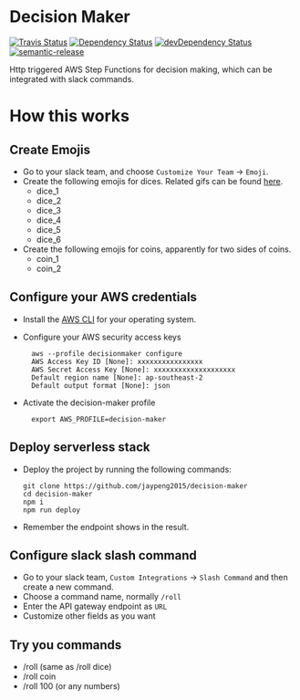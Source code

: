 # Decision Maker

[![Travis Status](https://travis-ci.org/jaypeng2015/decision-maker.svg?branch=master)](https://travis-ci.org/jaypeng2015/decision-maker)
[![Dependency Status](https://david-dm.org/jaypeng2015/aws-this-week/status.svg)](https://david-dm.org/jaypeng2015/aws-this-week)
[![devDependency Status](https://david-dm.org/jaypeng2015/aws-this-week/dev-status.svg)](https://david-dm.org/jaypeng2015/aws-this-week?type=dev)
[![semantic-release](https://img.shields.io/badge/%20%20%F0%9F%93%A6%F0%9F%9A%80-semantic--release-e10079.svg)](https://github.com/semantic-release/semantic-release)

Http triggered AWS Step Functions for decision making, which can be integrated with slack commands.

# How this works

## Create Emojis

- Go to your slack team, and choose `Customize Your Team` -> `Emoji`.
- Create the following emojis for dices. Related gifs can be found [here](http://www.xiazaizhijia.com/rjjc/100199.html).
  - dice_1
  - dice_2
  - dice_3
  - dice_4
  - dice_5
  - dice_6
- Create the following emojis for coins, apparently for two sides of coins.
  - coin_1
  - coin_2

## Configure your AWS credentials

- Install the [AWS CLI](http://docs.aws.amazon.com/cli/latest/userguide/installing.html) for your operating system.
- Configure your AWS security access keys

  ```
    aws --profile decisionmaker configure
    AWS Access Key ID [None]: xxxxxxxxxxxxxxxx
    AWS Secret Access Key [None]: xxxxxxxxxxxxxxxxxxxx
    Default region name [None]: ap-southeast-2
    Default output format [None]: json
  ```

- Activate the decision-maker profile

  ```
    export AWS_PROFILE=decision-maker
  ```

## Deploy serverless stack

- Deploy the project by running the following commands:

  ```
  git clone https://github.com/jaypeng2015/decision-maker
  cd decision-maker
  npm i
  npm run deploy
  ```

- Remember the endpoint shows in the result.

## Configure slack slash command

- Go to your slack team, `Custom Integrations` -> `Slash Command` and then create a new command.
- Choose a command name, normally `/roll`
- Enter the API gateway endpoint as `URL`
- Customize other fields as you want

## Try you commands

- /roll (same as /roll dice)
- /roll coin
- /roll 100 (or any numbers)
